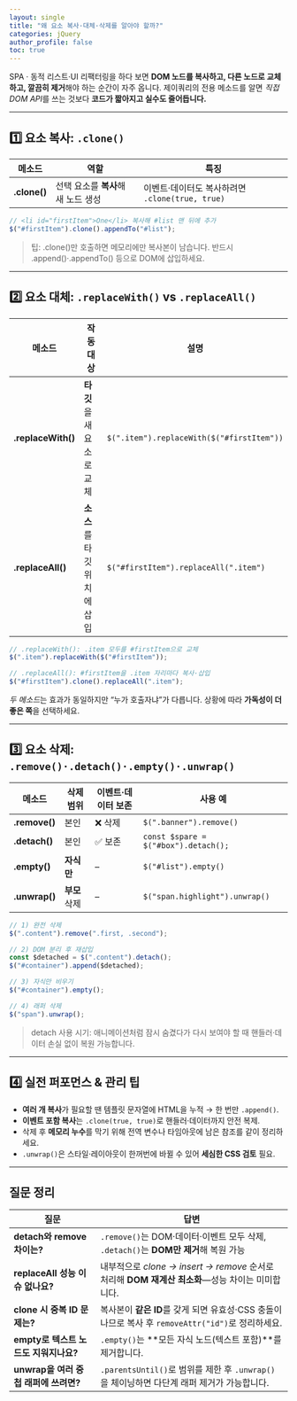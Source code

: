 ```yaml
---
layout: single
title: "왜 요소 복사·대체·삭제를 알아야 할까?"
categories: jQuery
author_profile: false
toc: true
---
```


SPA · 동적 리스트·UI 리팩터링을 하다 보면 **DOM 노드를 복사하고, 다른 노드로 교체하고, 깔끔히 제거**해야 하는 순간이 자주 옵니다. 제이쿼리의 전용 메소드를 알면 *직접 DOM API*를 쓰는 것보다 **코드가 짧아지고 실수도 줄어듭니다.**

------

## 1️⃣ 요소 복사: `.clone()`

| 메소드       | 역할                                | 특징                                            |
| ------------ | ----------------------------------- | ----------------------------------------------- |
| **.clone()** | 선택 요소를 **복사**해 새 노드 생성 | 이벤트·데이터도 복사하려면 `.clone(true, true)` |

```jsx
// <li id="firstItem">One</li> 복사해 #list 맨 뒤에 추가
$("#firstItem").clone().appendTo("#list");
```

> 팁: .clone()만 호출하면 메모리에만 복사본이 남습니다. 반드시 .append()·.appendTo() 등으로 DOM에 삽입하세요.

------

## 2️⃣ 요소 대체: `.replaceWith()` vs `.replaceAll()`

| 메소드             | 작동 대상                   | 설명                                      |
| ------------------ | --------------------------- | ----------------------------------------- |
| **.replaceWith()** | **타깃**을 새 요소로 교체   | `$(".item").replaceWith($("#firstItem"))` |
| **.replaceAll()**  | **소스**를 타깃 위치에 삽입 | `$("#firstItem").replaceAll(".item")`     |

```jsx
// .replaceWith(): .item 모두를 #firstItem으로 교체
$(".item").replaceWith($("#firstItem"));

// .replaceAll(): #firstItem을 .item 자리마다 복사·삽입
$("#firstItem").clone().replaceAll(".item");
```

*두 메소드*는 효과가 동일하지만 “누가 호출자냐”가 다릅니다. 상황에 따라 **가독성이 더 좋은 쪽**을 선택하세요.

------

## 3️⃣ 요소 삭제: `.remove()·.detach()·.empty()·.unwrap()`

| 메소드        | 삭제 범위     | 이벤트·데이터 보존 | 사용 예                              |
| ------------- | ------------- | ------------------ | ------------------------------------ |
| **.remove()** | 본인          | ❌ 삭제             | `$(".banner").remove()`              |
| **.detach()** | 본인          | ✅ 보존             | `const $spare = $("#box").detach();` |
| **.empty()**  | **자식만**    | –                  | `$("#list").empty()`                 |
| **.unwrap()** | **부모** 삭제 | –                  | `$("span.highlight").unwrap()`       |

```jsx
// 1) 완전 삭제
$(".content").remove(".first, .second");

// 2) DOM 분리 후 재삽입
const $detached = $(".content").detach();
$("#container").append($detached);

// 3) 자식만 비우기
$("#container").empty();

// 4) 래퍼 삭제
$("span").unwrap();
```

> detach 사용 시기: 애니메이션처럼 잠시 숨겼다가 다시 보여야 할 때 핸들러·데이터 손실 없이 복원 가능합니다.

------

## 4️⃣ 실전 퍼포먼스 & 관리 팁

- **여러 개 복사**가 필요할 땐 템플릿 문자열에 HTML을 누적 → 한 번만 `.append()`.
- **이벤트 포함 복사**는 `.clone(true, true)`로 핸들러·데이터까지 안전 복제.
- 삭제 후 **메모리 누수**를 막기 위해 전역 변수나 타임아웃에 남은 참조를 같이 정리하세요.
- `.unwrap()`은 스타일·레이아웃이 한꺼번에 바뀔 수 있어 **세심한 CSS 검토** 필요.

------

## 질문 정리

| 질문                                  | 답변                                                         |
| ------------------------------------- | ------------------------------------------------------------ |
| **detach와 remove 차이는?**           | `.remove()`는 DOM·데이터·이벤트 모두 삭제, `.detach()`는 **DOM만 제거**해 복원 가능 |
| **replaceAll 성능 이슈 없나요?**      | 내부적으로 *clone → insert → remove* 순서로 처리해 **DOM 재계산 최소화**—성능 차이는 미미합니다. |
| **clone 시 중복 ID 문제는?**          | 복사본이 **같은 ID**를 갖게 되면 유효성·CSS 충돌이 나므로 복사 후 `removeAttr("id")`로 정리하세요. |
| **empty로 텍스트 노드도 지워지나요?** | `.empty()`는 **모든 자식 노드(텍스트 포함)**를 제거합니다.   |
| **unwrap을 여러 중첩 래퍼에 쓰려면?** | `.parentsUntil()`로 범위를 제한 후 `.unwrap()`을 체이닝하면 다단계 래퍼 제거가 가능합니다. |
